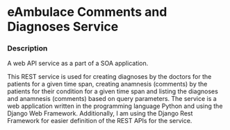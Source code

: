 # eAmbulace Comments and Diagnoses Service

### Description
A web API service as a part of a SOA application.

This REST service is used for creating diagnoses by the doctors for the patients for a given time span, 
creating anamnesis (comments) by the patients for their condition for a given time span and listing the 
diagnoses and anamnesis (comments) based on query parameters.
The service is a web application written in the programming language Python and using the Django Web 
Framework. Additionally, I am using the Django Rest Framework for easier definition of the REST APIs for 
the service.